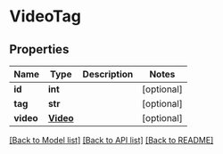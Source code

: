 # VideoTag

## Properties
Name | Type | Description | Notes
------------ | ------------- | ------------- | -------------
**id** | **int** |  | [optional] 
**tag** | **str** |  | [optional] 
**video** | [**Video**](Video.md) |  | [optional] 

[[Back to Model list]](../README.md#documentation-for-models) [[Back to API list]](../README.md#documentation-for-api-endpoints) [[Back to README]](../README.md)



